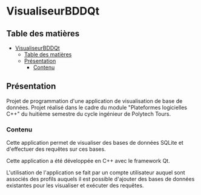 # VisualiseurBDDQt

## Table des matières

- [VisualiseurBDDQt](#visualiseurbddqt)
  - [Table des matières](#table-des-matières)
  - [Présentation](#présentation)
    - [Contenu](#contenu)

## Présentation

Projet de programmation d'une application de visualisation de base de données. Projet réalisé dans le cadre du module "Plateformes logicielles C++" du huitième semestre du cycle ingénieur de Polytech Tours.

### Contenu

Cette application permet de visualiser des bases de données SQLite et d'effectuer des requêtes sur ces bases.

Cette application a été développée en C++ avec le framework Qt.

L'utilisation de l'application se fait par un compte utilisateur auquel sont associés des profils auquels il est possible d'ajouter des bases de données existantes pour les visualiser et exécuter des requêtes.
